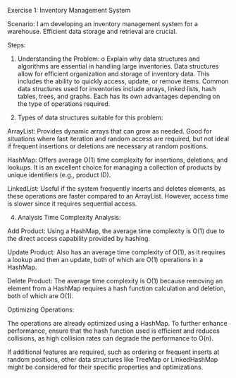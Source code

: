 Exercise 1: Inventory Management System

Scenario: 
I am developing an inventory management system for a warehouse. Efficient data storage and retrieval are crucial.

Steps:
1.	Understanding the Problem:
o	Explain why data structures and algorithms are essential in handling large inventories.
             Data structures allow for efficient organization and storage of inventory data. This includes the ability to quickly access, update, or remove items.
Common data structures used for inventories include arrays, linked lists, hash tables, trees, and graphs. Each has its own advantages depending on the type of operations required.

2. Types of data structures suitable for this problem:

ArrayList: Provides dynamic arrays that can grow as needed. Good for situations where fast iteration and random access are required, but not ideal if frequent insertions or deletions are necessary at random positions.

HashMap: Offers average O(1) time complexity for insertions, deletions, and lookups. It is an excellent choice for managing a collection of products by unique identifiers (e.g., product ID).

LinkedList: Useful if the system frequently inserts and deletes elements, as these operations are faster compared to an ArrayList. However, access time is slower since it requires sequential access.

4. Analysis
Time Complexity Analysis:

Add Product: Using a HashMap, the average time complexity is O(1) due to the direct access capability provided by hashing.

Update Product: Also has an average time complexity of O(1), as it requires a lookup and then an update, both of which are O(1) operations in a HashMap.

Delete Product: The average time complexity is O(1) because removing an element from a HashMap requires a hash function calculation and deletion, both of which are O(1).

Optimizing Operations:

The operations are already optimized using a HashMap. To further enhance performance, ensure that the hash function used is efficient and reduces collisions, as high collision rates can degrade the performance to O(n).

If additional features are required, such as ordering or frequent inserts at random positions, other data structures like TreeMap or LinkedHashMap might be considered for their specific properties and optimizations.
